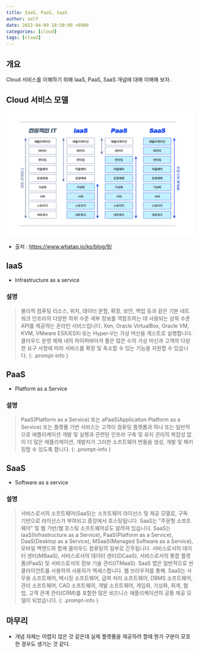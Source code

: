 ```yaml
---
title: IaaS, PaaS, SaaS
author: self
date: 2022-04-09 18:50:00 +0900
categories: [cloud]
tags: [cloud]
---
```


## 개요
Cloud 서비스를 이해하기 위해 IaaS, PaaS, SaaS 개념에 대해 이해해 보자.

## Cloud 서비스 모델
![클라우드 서비스 모델 비교](https://raw.githubusercontent.com/bonclay/bonclay.github.io/main/image/blog_0409_01.png)
- 출처 : https://www.whatap.io/ko/blog/9/

## IaaS
- Infrastructure as a service

### 설명
> 물리적 컴퓨팅 리소스, 위치, 데이터 분할, 확장, 보안, 백업 등과 같은 기본 네트워크 인프라의 다양한 하위 수준 세부 정보를 역참조하는 데 사용되는 상위 수준 API를 제공하는 온라인 서비스입니다. Xen, Oracle VirtualBox, Oracle VM, KVM, VMware ESX/ESXi 또는 Hyper-V는 가상 머신을 게스트로 실행합니다. 클라우드 운영 체제 내의 하이퍼바이저 풀은 많은 수의 가상 머신과 고객의 다양한 요구 사항에 따라 서비스를 확장 및 축소할 수 있는 기능을 지원할 수 있습니다.
{: .prompt-info }

## PaaS
- Platform as a Service

### 설명
> PaaS(Platform as a Service) 또는 aPaaS(Application Platform as a Service) 또는 플랫폼 기반 서비스는 고객이 컴퓨팅 플랫폼과 하나 또는 일반적으로 애플리케이션 개발 및 실행과 관련된 인프라 구축 및 유지 관리의 복잡성 없이 더 많은 애플리케이션, 개발자가 그러한 소프트웨어 번들을 생성, 개발 및 패키징할 수 있도록 합니다.
{: .prompt-info }

## SaaS
- Software as a service

### 설명
> 서비스로서의 소프트웨어(SaaS)는 소프트웨어 라이선스 및 제공 모델로, 구독 기반으로 라이선스가 부여되고 중앙에서 호스팅됩니다. SaaS는 "주문형 소프트웨어" 및 웹 기반/웹 호스팅 소프트웨어로도 알려져 있습니다.
SaaS는 IaaS(Infrastructure as a Service), PaaS(Platform as a Service), DaaS(Desktop as a Service), MSaaS(Managed Software as a Service), 모바일 백엔드와 함께 클라우드 컴퓨팅의 일부로 간주됩니다. 서비스로서의 데이터 센터(MBaaS), 서비스로서의 데이터 센터(DCaaS), 서비스로서의 통합 플랫폼(iPaaS) 및 서비스로서의 정보 기술 관리(ITMaaS).
SaaS 앱은 일반적으로 씬 클라이언트를 사용하여 사용자가 액세스합니다. 웹 브라우저를 통해. SaaS는 사무용 소프트웨어, 메시징 소프트웨어, 급여 처리 소프트웨어, DBMS 소프트웨어, 관리 소프트웨어, CAD 소프트웨어, 개발 소프트웨어, 게임화, 가상화, 회계, 협업, 고객 관계 관리(CRM)를 포함한 많은 비즈니스 애플리케이션의 공통 제공 모델이 되었습니다.
{: .prompt-info }

## 마무리
- 개념 자체는 어렵지 않은 것 같은데 실제 플랫폼을 제공하려 할때 뭔가 구분이 모호한 경우도 생기는 것 같다.
